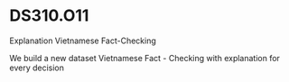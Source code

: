 # DS310.O11
Explanation Vietnamese Fact-Checking

We build a new dataset Vietnamese Fact - Checking with explanation for every decision

